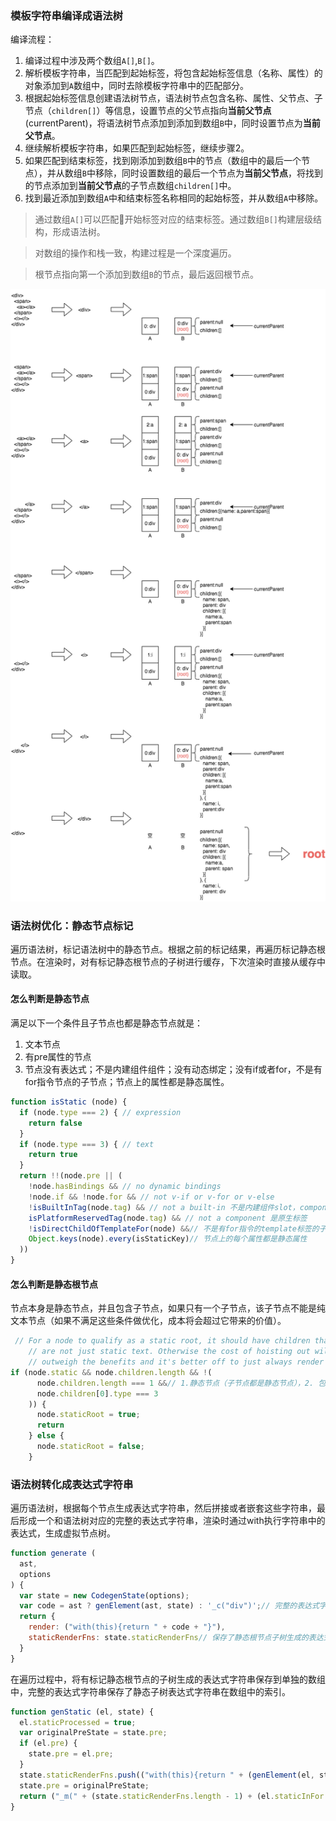 ### 模板字符串编译成语法树

编译流程：

1. 编译过程中涉及两个数组`A[]`,`B[]`。
2. 解析模板字符串，当匹配到起始标签，将包含起始标签信息（名称、属性）的对象添加到`A`数组中，同时去除模板字符串中的匹配部分。
3. 根据起始标签信息创建语法树节点，语法树节点包含名称、属性、父节点、子节点（`children[]`）等信息，设置节点的父节点指向**当前父节点**(currentParent)，将语法树节点添加到添加到数组`B`中，同时设置节点为**当前父节点**。
4. 继续解析模板字符串，如果匹配到起始标签，继续步骤2。
5. 如果匹配到结束标签，找到刚添加到数组`B`中的节点（数组中的最后一个节点），并从数组`B`中移除，同时设置数组的最后一个节点为**当前父节点**，将找到的节点添加到**当前父节点**的子节点数组`children[]`中。
6. 找到最近添加到数组`A`中和结束标签名称相同的起始标签，并从数组`A`中移除。

> 通过数组`A[]`可以匹配开始标签对应的结束标签。通过数组`B[]`构建层级结构，形成语法树。

> 对数组的操作和栈一致，构建过程是一个深度遍历。

> 根节点指向第一个添加到数组`B`的节点，最后返回根节点。

![模板字符串编译成语法树的示意图](./模板字符串编译成语法树.png)

### 语法树优化：静态节点标记

遍历语法树，标记语法树中的静态节点。根据之前的标记结果，再遍历标记静态根节点。在渲染时，对有标记静态根节点的子树进行缓存，下次渲染时直接从缓存中读取。

#### 怎么判断是静态节点

满足以下一个条件且子节点也都是静态节点就是：

1. 文本节点
2. 有pre属性的节点
3. 节点没有表达式；不是内建组件组件；没有动态绑定；没有if或者for，不是有for指令节点的子节点；节点上的属性都是静态属性。

```javascript
function isStatic (node) {
  if (node.type === 2) { // expression
    return false
  }
  if (node.type === 3) { // text
    return true
  }
  return !!(node.pre || (
    !node.hasBindings && // no dynamic bindings
    !node.if && !node.for && // not v-if or v-for or v-else
    !isBuiltInTag(node.tag) && // not a built-in 不是内建组件slot，component
    isPlatformReservedTag(node.tag) && // not a component 是原生标签
    !isDirectChildOfTemplateFor(node) &&// 不是有for指令的template标签的子标签
    Object.keys(node).every(isStaticKey)// 节点上的每个属性都是静态属性
  ))
}
```

#### 怎么判断是静态根节点

节点本身是静态节点，并且包含子节点，如果只有一个子节点，该子节点不能是纯文本节点（如果不满足这些条件做优化，成本将会超过它带来的价值）。

```javascript
 // For a node to qualify as a static root, it should have children that
    // are not just static text. Otherwise the cost of hoisting out will
    // outweigh the benefits and it's better off to just always render it fresh.
if (node.static && node.children.length && !(
      node.children.length === 1 &&// 1.静态节点（子节点都是静态节点），2. 包含子节点，3. 但又不是只有一个文本子节点
      node.children[0].type === 3
    )) {
      node.staticRoot = true;
      return
    } else {
      node.staticRoot = false;
    }
```

### 语法树转化成表达式字符串

遍历语法树，根据每个节点生成表达式字符串，然后拼接或者嵌套这些字符串，最后形成一个和语法树对应的完整的表达式字符串，渲染时通过with执行字符串中的表达式，生成虚拟节点树。


```javascript
function generate (
  ast,
  options
) {
  var state = new CodegenState(options);
  var code = ast ? genElement(ast, state) : '_c("div")';// 完整的表达式字符串
  return {
    render: ("with(this){return " + code + "}"),
    staticRenderFns: state.staticRenderFns// 保存了静态根节点子树生成的表达式字符串
  }
}
```

在遍历过程中，将有标记静态根节点的子树生成的表达式字符串保存到单独的数组中，完整的表达式字符串保存了静态子树表达式字符串在数组中的索引。

```javascript
function genStatic (el, state) {
  el.staticProcessed = true;
  var originalPreState = state.pre;
  if (el.pre) {
    state.pre = el.pre;
  }
  state.staticRenderFns.push(("with(this){return " + (genElement(el, state)) + "}"));
  state.pre = originalPreState;
  return ("_m(" + (state.staticRenderFns.length - 1) + (el.staticInFor ? ',true' : '') + ")")// 保存静态子树表达式字符串在数组中的索引
}
```